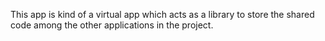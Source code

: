 This app is kind of a virtual app which acts as a library to store the shared code among the other applications in the project.

